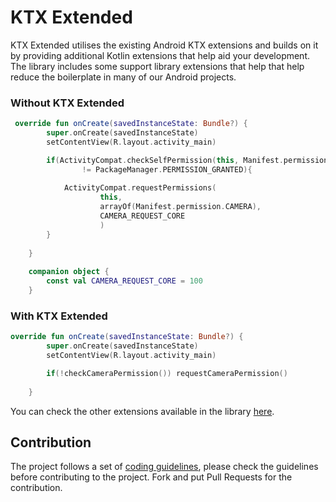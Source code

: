 # KTX Extended

KTX Extended utilises the existing Android KTX extensions and builds on it by providing additional 
Kotlin extensions that help aid your development. The library includes some support library 
extensions that help that help reduce the boilerplate in many of our Android projects. 

### Without KTX Extended
```kotlin
 override fun onCreate(savedInstanceState: Bundle?) {
        super.onCreate(savedInstanceState)
        setContentView(R.layout.activity_main)

        if(ActivityCompat.checkSelfPermission(this, Manifest.permission.CAMERA) 
                != PackageManager.PERMISSION_GRANTED){
            
            ActivityCompat.requestPermissions(
                    this, 
                    arrayOf(Manifest.permission.CAMERA),
                    CAMERA_REQUEST_CORE
                    )
        }
        
    }
    
    companion object {
        const val CAMERA_REQUEST_CORE = 100
    }
```

### With KTX Extended
```kotlin
override fun onCreate(savedInstanceState: Bundle?) {
        super.onCreate(savedInstanceState)
        setContentView(R.layout.activity_main)

        if(!checkCameraPermission()) requestCameraPermission()
        
    }
```

You can check the other extensions available in the library [here](extensions/src/main/java/com/cnoah/extensions).


## Contribution

The project follows a set of [coding guidelines](CODING_GUIDELINES.md), please check the guidelines 
before contributing to the project. Fork and put Pull Requests for the contribution.
